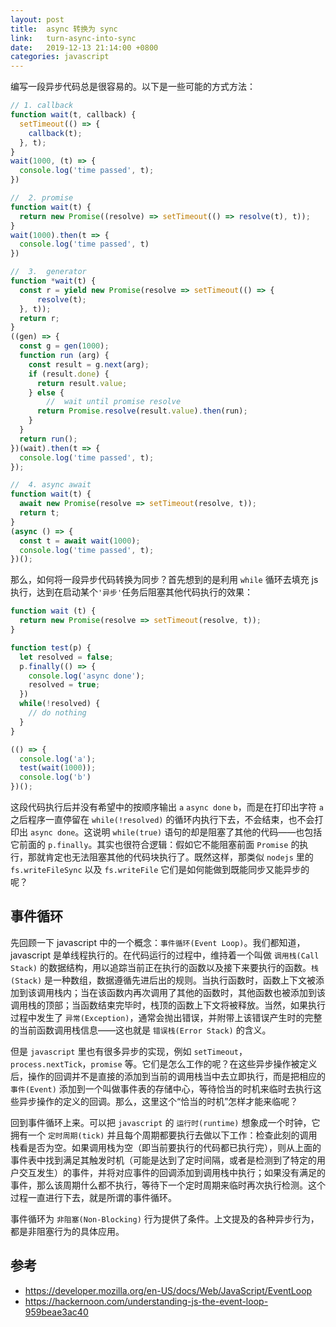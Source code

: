 ```yaml
---
layout: post
title:  async 转换为 sync
link:   turn-async-into-sync
date:   2019-12-13 21:14:00 +0800
categories: javascript
---
```


编写一段异步代码总是很容易的。以下是一些可能的方式方法：

```js
// 1. callback
function wait(t, callback) {
  setTimeout(() => {
    callback(t);
  }, t);
}
wait(1000, (t) => {
  console.log('time passed', t);
})

//  2. promise
function wait(t) {
  return new Promise((resolve) => setTimeout(() => resolve(t), t));
}
wait(1000).then(t => {
  console.log('time passed', t)
})

//  3.  generator
function *wait(t) {
  const r = yield new Promise(resolve => setTimeout(() => {
      resolve(t);
  }, t));
  return r;
}
((gen) => {
  const g = gen(1000);
  function run (arg) {
    const result = g.next(arg);
    if (result.done) {
      return result.value;
    } else {
        //  wait until promise resolve
      return Promise.resolve(result.value).then(run);
    }
  }
  return run();
})(wait).then(t => {
  console.log('time passed', t);
});

//  4. async await
function wait(t) {
  await new Promise(resolve => setTimeout(resolve, t));
  return t;
}
(async () => {
  const t = await wait(1000);
  console.log('time passed', t);
})();
```

那么，如何将一段异步代码转换为同步？首先想到的是利用 `while` 循环去填充 js 执行，达到在启动某个`'异步'`任务后阻塞其他代码执行的效果：

```js
function wait (t) {
  return new Promise(resolve => setTimeout(resolve, t));
}

function test(p) {
  let resolved = false;
  p.finally(() => {
    console.log('async done');
    resolved = true;
  })
  while(!resolved) {
    // do nothing
  }
}

(() => {
  console.log('a');
  test(wait(1000));
  console.log('b')
})();
```

这段代码执行后并没有希望中的按顺序输出 `a` `async done` `b`，而是在打印出字符 `a` 之后程序一直停留在 `while(!resolved)` 的循环内执行下去，不会结束，也不会打印出 `async done`。这说明 `while(true)` 语句的却是阻塞了其他的代码——也包括它前面的 `p.finally`。其实也很符合逻辑：假如它不能阻塞前面 `Promise` 的执行，那就肯定也无法阻塞其他的代码块执行了。既然这样，那类似 `nodejs` 里的 `fs.writeFileSync` 以及 `fs.writeFile` 它们是如何能做到既能同步又能异步的呢？

## 事件循环

先回顾一下 javascript 中的一个概念：`事件循环(Event Loop)`。我们都知道，javascript 是单线程执行的。在代码运行的过程中，维持着一个叫做 `调用栈(Call Stack)` 的数据结构，用以追踪当前正在执行的函数以及接下来要执行的函数。`栈(Stack)` 是一种数组，数据遵循先进后出的规则。当执行函数时，函数上下文被添加到该调用栈内；当在该函数内再次调用了其他的函数时，其他函数也被添加到该调用栈的顶部；当函数结束完毕时，栈顶的函数上下文将被释放。当然，如果执行过程中发生了 `异常(Exception)`，通常会抛出错误，并附带上该错误产生时的完整的当前函数调用栈信息——这也就是 `错误栈(Error Stack)` 的含义。

但是 `javascript` 里也有很多异步的实现，例如 `setTimeout`，`process.nextTick`，`promise` 等。它们是怎么工作的呢？在这些异步操作被定义后，操作的回调并不是直接的添加到当前的调用栈当中去立即执行，而是把相应的 `事件(Event)` 添加到一个叫做事件表的存储中心，等待恰当的时机来临时去执行这些异步操作的定义的回调。那么，这里这个“恰当的时机”怎样才能来临呢？

回到事件循环上来。可以把 `javascript` 的 `运行时(runtime)` 想象成一个时钟，它拥有一个 `定时周期(tick)` 并且每个周期都要执行去做以下工作：检查此刻的调用栈看是否为空。如果调用栈为空（即当前要执行的代码都已执行完），则从上面的事件表中找到满足其触发时机（可能是达到了定时间隔，或者是检测到了特定的用户交互发生）的事件，并将对应事件的回调添加到调用栈中执行；如果没有满足的事件，那么该周期什么都不执行，等待下一个定时周期来临时再次执行检测。这个过程一直进行下去，就是所谓的事件循环。

事件循环为 `非阻塞(Non-Blocking)` 行为提供了条件。上文提及的各种异步行为，都是非阻塞行为的具体应用。

## 参考

- <https://developer.mozilla.org/en-US/docs/Web/JavaScript/EventLoop>
- <https://hackernoon.com/understanding-js-the-event-loop-959beae3ac40>